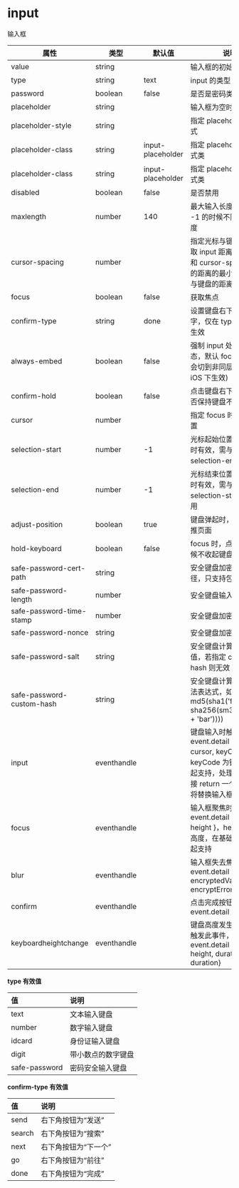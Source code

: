 # input

输入框

| 属性                      | 类型        | 默认值            | 说明                                                                                                                                            |
| ------------------------- | ----------- | ----------------- | ----------------------------------------------------------------------------------------------------------------------------------------------- |
| value                     | string      |                   | 输入框的初始内容                                                                                                                                |
| type                      | string      | text              | input 的类型                                                                                                                                    |
| password                  | boolean     | false             | 是否是密码类型                                                                                                                                  |
| placeholder               | string      |                   | 输入框为空时占位符                                                                                                                              |
| placeholder-style         | string      |                   | 指定 placeholder 的样式                                                                                                                         |
| placeholder-class         | string      | input-placeholder | 指定 placeholder 的样式类                                                                                                                       |
| placeholder-class         | string      | input-placeholder | 指定 placeholder 的样式类                                                                                                                       |
| disabled                  | boolean     | false             | 是否禁用                                                                                                                                        |
| maxlength                 | number      | 140               | 最大输入长度，设置为 -1 的时候不限制最大长度                                                                                                    |
| cursor-spacing            | number      |                   | 指定光标与键盘的距离，取 input 距离底部的距离和 cursor-spacing 指定的距离的最小值作为光标与键盘的距离                                           |
| focus                     | boolean     | false             | 获取焦点                                                                                                                                        |
| confirm-type              | string      | done              | 设置键盘右下角按钮的文字，仅在 type='text'时生效                                                                                                |
| always-embed              | boolean     | false             | 强制 input 处于同层状态，默认 focus 时 input 会切到非同层状态 (仅在 iOS 下生效)                                                                 |
| confirm-hold              | boolean     | false             | 点击键盘右下角按钮时是否保持键盘不收起                                                                                                          |
| cursor                    | number      |                   | 指定 focus 时的光标位置                                                                                                                         |
| selection-start           | number      | -1                | 光标起始位置，自动聚集时有效，需与 selection-end 搭配使用                                                                                       |
| selection-end             | number      | -1                | 光标结束位置，自动聚集时有效，需与 selection-start 搭配使用                                                                                     |
| adjust-position           | boolean     | true              | 键盘弹起时，是否自动上推页面                                                                                                                    |
| hold-keyboard             | boolean     | false             | focus 时，点击页面的时候不收起键盘                                                                                                              |
| safe-password-cert-path   | string      |                   | 安全键盘加密公钥的路径，只支持包内路径                                                                                                          |
| safe-password-length      | number      |                   | 安全键盘输入密码长度                                                                                                                            |
| safe-password-time-stamp  | number      |                   | 安全键盘加密时间戳                                                                                                                              |
| safe-password-nonce       | string      |                   | 安全键盘加密盐值                                                                                                                                |
| safe-password-salt        | string      |                   | 安全键盘计算 hash 盐值，若指定 custom-hash 则无效                                                                                               |
| safe-password-custom-hash | string      |                   | 安全键盘计算 hash 的算法表达式，如 md5(sha1('foo' + sha256(sm3(password + 'bar'))))                                                             |
| input                     | eventhandle |                   | 键盘输入时触发，event.detail = {value, cursor, keyCode}，keyCode 为键值，2.1.0 起支持，处理函数可以直接 return 一个字符串，将替换输入框的内容。 |
| focus                     | eventhandle |                   | 输入框聚焦时触发，event.detail = { value, height }，height 为键盘高度，在基础库 1.9.90 起支持                                                   |
| blur                      | eventhandle |                   | 输入框失去焦点时触发，event.detail = { value, encryptedValue, encryptError }                                                                    |
| confirm                   | eventhandle |                   | 点击完成按钮时触发，event.detail = { value }                                                                                                    |
| keyboardheightchange      | eventhandle |                   | 键盘高度发生变化的时候触发此事件，event.detail = {height: height, duration: duration}                                                           |

**type 有效值**

| 值            | 说明               |
| :------------ | :----------------- |
| text          | 文本输入键盘       |
| number        | 数字输入键盘       |
| idcard        | 身份证输入键盘     |
| digit         | 带小数点的数字键盘 |
| safe-password | 密码安全输入键盘   |

**confirm-type 有效值**

| 值     | 说明                 |
| :----- | :------------------- |
| send   | 右下角按钮为“发送”   |
| search | 右下角按钮为“搜索”   |
| next   | 右下角按钮为“下一个” |
| go     | 右下角按钮为“前往”   |
| done   | 右下角按钮为“完成”   |
